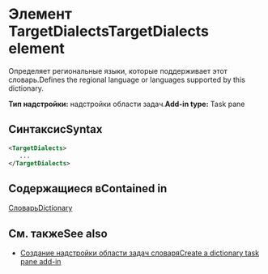 # <a name="targetdialects-element"></a><span data-ttu-id="fbf43-101">Элемент TargetDialects</span><span class="sxs-lookup"><span data-stu-id="fbf43-101">TargetDialects element</span></span>

<span data-ttu-id="fbf43-102">Определяет региональные языки, которые поддерживает этот словарь.</span><span class="sxs-lookup"><span data-stu-id="fbf43-102">Defines the regional language or languages supported by this dictionary.</span></span>

<span data-ttu-id="fbf43-103">**Тип надстройки:** надстройки области задач.</span><span class="sxs-lookup"><span data-stu-id="fbf43-103">**Add-in type:** Task pane</span></span>

## <a name="syntax"></a><span data-ttu-id="fbf43-104">Синтаксис</span><span class="sxs-lookup"><span data-stu-id="fbf43-104">Syntax</span></span>

```XML
<TargetDialects>
   ...
</TargetDialects>
```

## <a name="contained-in"></a><span data-ttu-id="fbf43-105">Содержащиеся в</span><span class="sxs-lookup"><span data-stu-id="fbf43-105">Contained in</span></span>

[<span data-ttu-id="fbf43-106">Словарь</span><span class="sxs-lookup"><span data-stu-id="fbf43-106">Dictionary</span></span>](dictionary.md)

## <a name="see-also"></a><span data-ttu-id="fbf43-107">См. также</span><span class="sxs-lookup"><span data-stu-id="fbf43-107">See also</span></span>

- [<span data-ttu-id="fbf43-108">Создание надстройки области задач словаря</span><span class="sxs-lookup"><span data-stu-id="fbf43-108">Create a dictionary task pane add-in</span></span>](https://docs.microsoft.com/office/dev/add-ins/word/dictionary-task-pane-add-ins)
    
